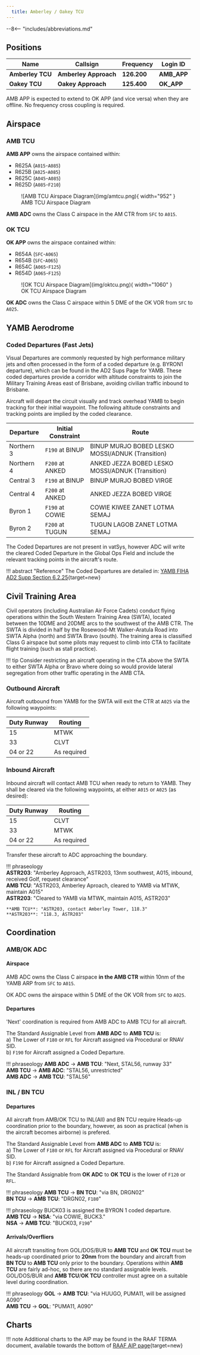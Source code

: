 ```yaml
---
  title: Amberley / Oakey TCU
---
```


--8<-- "includes/abbreviations.md"

## Positions

| Name               | Callsign       | Frequency        | Login ID              |
| ------------------ | -------------- | ---------------- | --------------------------------------|
| **Amberley TCU**   | **Amberley Approach**   | **126.200**        | **AMB_APP**                                   |
| **Oakey TCU**   | **Oakey Approach** | **125.400**        | **OK_APP**                                   |

AMB APP is expected to extend to OK APP (and vice versa) when they are offline. No frequency cross coupling is required. 


## Airspace
### AMB TCU
**AMB APP** owns the airspace contained within:

- R625A (`A015`-`A085`)  
- R625B (`A025`-`A085`)  
- R625C (`A045`-`A085`)  
- R625D (`A085`-`F210`)

<figure markdown>
![AMB TCU Airspace Diagram](img/amtcu.png){ width="952" }
  <figcaption>AMB TCU Airspace Diagram</figcaption>
</figure>

**AMB ADC** owns the Class C airspace in the AM CTR from `SFC` to `A015`. 

### OK TCU
**OK APP** owns the airspace contained within:

- R654A (`SFC`-`A065`)  
- R654B (`SFC`-`A065`)  
- R654C (`A065`-`F125`)  
- R654D (`A065`-`F125`)  

<figure markdown>
![OK TCU Airspace Diagram](img/oktcu.png){ width="1060" }
  <figcaption>OK TCU Airspace Diagram</figcaption>
</figure>

**OK ADC** owns the Class C airspace within 5 DME of the OK VOR from `SFC` to `A025`.


## YAMB Aerodrome
### Coded Departures (Fast Jets)
Visual Departures are commonly requested by high performance military jets and often processed in the form of a coded departure (e.g. BYRON1 departure), which can be found in the AD2 Sups Page for YAMB. These coded departures provide a corridor with altitude constraints to join the Military Training Areas east of Brisbane, avoiding civilian traffic inbound to Brisbane. 

Aircraft will depart the circuit visually and track overhead YAMB to begin tracking for their initial waypoint. The following altitude constraints and tracking points are implied by the coded clearance. 

| Departure | Initial Constraint | Route |
| --------- | ----------| --------- |
| Northern 3 | `F190` at BINUP | BINUP MURJO BOBED LESKO MOSSI/ADNUK (Transition) |
| Northern 4 | `F200` at ANKED | ANKED JEZZA BOBED LESKO MOSSI/ADNUK (Transition) |
| Central 3 | `F190` at BINUP | BINUP MURJO BOBED VIRGE |
| Central 4 | `F200` at ANKED | ANKED JEZZA BOBED VIRGE |
| Byron 1 | `F190` at COWIE | COWIE KIWEE ZANET LOTMA SEMAJ |
| Byron 2 | `F200` at TUGUN | TUGUN LAGOB ZANET LOTMA SEMAJ |

The Coded Departures are not present in vatSys, however ADC will write the cleared Coded Departure in the Global Ops Field and include the relevant tracking points in the aircraft's route.

!!! abstract "Reference"
    The Coded Departures are detailed in: [YAMB FIHA AD2 Supp Section 6.2.25](https://ais-af.airforce.gov.au/australian-aip){target=new}

## Civil Training Area
Civil operators (including Australian Air Force Cadets) conduct flying operations within the South Western Training Area (SWTA), located between the 10DME and 20DME arcs to the southwest of the AMB CTR. The SWTA is divided in half by the Rosewood-Mt Walker-Aratula Road into SWTA Alpha (north) and SWTA Bravo (south). The training area is classified Class G airspace but some pilots may request to climb into CTA to facilitate flight training (such as stall practice).

!!! tip
    Consider restricting an aircraft operating in the CTA above the SWTA to either SWTA Alpha or Bravo where doing so would provide lateral segregation from other traffic operating in the AMB CTA.

### Outbound Aircraft
Aircraft outbound from YAMB for the SWTA will exit the CTR at `A025` via the following waypoints:

| **Duty Runway** | **Routing** |
|-----------------|-----------|
| 15              | MTWK      |
| 33              | CLVT      |
| 04 or 22        | As required |

### Inbound Aircraft
Inbound aircraft will contact AMB TCU when ready to return to YAMB. They shall be cleared via the following waypoints, at either `A015` or `A025` (as desired):

| **Duty Runway** | **Routing** |
|-----------------|-----------|
| 15              | CLVT      |
| 33              | MTWK      |
| 04 or 22        | As required |

Transfer these aircraft to ADC approaching the boundary.   

!!! phraseology  
    **ASTR203**: "Amberley Approach, ASTR203, 13nm southwest, A015, inbound, received Golf, request clearance"     
    **AMB TCU**: "ASTR203, Amberley Aproach, cleared to YAMB via MTWK, maintain A015"  
    **ASTR203**: "Cleared to YAMB via MTWK, maintain A015, ASTR203"  
       
    **AMB TCU**: "ASTR203, contact Amberley Tower, 118.3"  
    **ASTR203**: "118.3, ASTR203"  

## Coordination
### AMB/OK ADC
#### Airspace
AMB ADC owns the Class C airspace **in the AMB CTR** within 10nm of the YAMB ARP from `SFC` to `A015`.

OK ADC owns the airspace within 5 DME of the OK VOR from `SFC` to `A025`.

#### Departures
'Next' coordination is required from AMB ADC to AMB TCU for all aircraft.

The Standard Assignable Level from  **AMB ADC** to **AMB TCU** is:  
a) The Lower of `F180` or `RFL` for Aircraft assigned via Procedural or RNAV SID.  
b) `F190` for Aircraft assigned a Coded Departure.

!!! phraseology
    <span class="hotline">**AMB ADC** -> **AMB TCU**</span>: "Next, STAL56, runway 33"  
    <span class="hotline">**AMB TCU** -> **AMB ADC**</span>: "STAL56, unrestricted"  
    <span class="hotline">**AMB ADC** -> **AMB TCU**</span>: "STAL56"   

### INL / BN TCU
#### Departures
All aircraft from AMB/OK TCU to INL(All) and BN TCU require Heads-up coordination prior to the boundary, however, as soon as practical (when is the aircraft becomes airborne) is prefered.

The Standard Assignable Level from  **AMB ADC** to **AMB TCU** is:  
a) The Lower of `F180` or `RFL` for Aircraft assigned via Procedural or RNAV SID.  
b) `F190` for Aircraft assigned a Coded Departure.

The Standard Assignable from **OK ADC** to **OK TCU** is the lower of `F120` or `RFL`.

!!! phraseology
    <span class="hotline">**AMB TCU** -> **BN TCU**</span>: "via BN, DRGN02"  
    <span class="hotline">**BN TCU** -> **AMB TCU**</span>: "DRGN02, `F180`"  

!!! phraseology
    BUCK03 is assigned the BYRON 1 coded departure.  
    <span class="hotline">**AMB TCU** -> **NSA**</span>: "via COWIE, BUCK3."  
    <span class="hotline">**NSA** -> **AMB TCU**</span>: "BUCK03, `F190`"   

#### Arrivals/Overfliers
All aircraft transiting from GOL/DOS/BUR to **AMB TCU** and **OK TCU** must be heads-up coordinated prior to **20nm** from the boundary and aircraft from **BN TCU** to **AMB TCU** only prior to the boundary. Operations within **AMB TCU** are fairly ad-hoc, so there are no standard assignable levels. GOL/DOS/BUR and **AMB TCU**/**OK TCU** controller must agree on a suitable level during coordination.

!!! phraseology
    <span class="hotline">**GOL** -> **AMB TCU**</span>: "via HUUGO, PUMA11, will be assigned A090"  
    <span class="hotline">**AMB TCU** -> **GOL**</span>: "PUMA11, A090"  

## Charts
!!! note
    Additional charts to the AIP may be found in the RAAF TERMA document, available towards the bottom of [RAAF AIP page](https://ais-af.airforce.gov.au/australian-aip){target=new}
